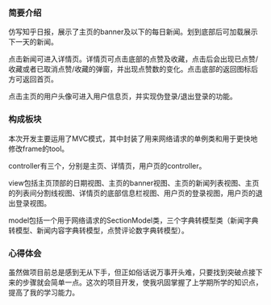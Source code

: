 ### 简要介绍

仿写知乎日报，展示了主页的banner及以下的每日新闻。划到底部后可加载展示下一天的新闻。

点击新闻可进入详情页。详情页可点击底部的点赞及收藏，点击后会出现已点赞/收藏或者已取消点赞/收藏的弹窗，并出现点赞数的变化。点击底部的返回图标后方可返回首页。

点击主页的用户头像可进入用户信息页，并实现伪登录/退出登录的功能。

### 构成板块

本次开发主要运用了MVC模式，其中封装了用来网络请求的单例类和用于更快地修改frame的tool。

controller有三个，分别是主页、详情页，用户页的controller。

view包括主页顶部的日期视图、主页的banner视图、主页的新闻列表视图、主页的列表间分割线视图、详情页的底部信息栏视图、用户页的登录视图，用户页的退出登录视图。

model包括一个用于网络请求的SectionModel类，三个字典转模型类（新闻字典转模型、新闻内容字典转模型，点赞评论数字典转模型）。

### 心得体会

虽然做项目前总是感到无从下手，但正如俗话说万事开头难，只要找到突破点接下来的步骤就会简单一点。这次的项目开发，使我巩固掌握了上学期所学的知识点，提高了我的学习能力。
